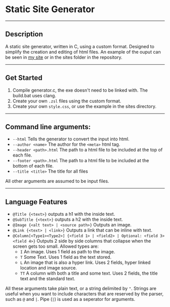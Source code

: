 # Static Site Generator

----
## Description
A static site generator, written in C, using a custom format. Designed to simplify the creation and editing of html files. An example of the ouput can be seen in [my site](https://zenarii.co.uk) or in the sites folder in the repository.

----
## Get Started
1. Compile generator.c, the exe doesn't need to be linked with. The build.bat uses clang.
2. Create your own `.zsl` files using the custom format.
3. Create your own `style.css`, or use the example in the sites directory.


----
## Command line arguments:

- `--html` Tells the generator to convert the input into html.
- `--author <name>` The author for the `<meta>` html tag.
- `--header <path>.html` The path to a html file to be included at the top of each file.
- `--footer <path>.html` The path to a html file to be included at the bottom of each file.
- `--title <title>` The title for all files

All other arguments are assumed to be input files.

----
## Language Features
- `@Title {<text>}` outputs a h1 with the inside text.
- `@SubTitle {<text>}` outputs a h2 with the inside text.
- `@Image {<alt text> | <source path>}` Outputs an image.
- `@Link {<text> | <link>}` Outputs a link that can be inline with text.
- `@Column[<Type1><Type2>] {<field 1> | <field2> | Optional: <field 3> <field 4>}` Outputs 2 side by side columns that collapse when the screen gets too small. Allowed types are:
  - `I` An image. Uses 1 field as path to the image.
  - `T` Some Text. Uses 1 field as the text stored.
  - `L` An image that is also a hyper link. Uses 2 fields, hyper linked location and image source.
  - `TT` A column with both a title and some text. Uses 2 fields, the title text and the standard text.

All these arguments take plain text, or a string delimited by `"`. Strings are useful when you want to include characters that are reserved by the parser, such as `@` and `|`. Pipe (`|`) is used as a seperator for arguments.
